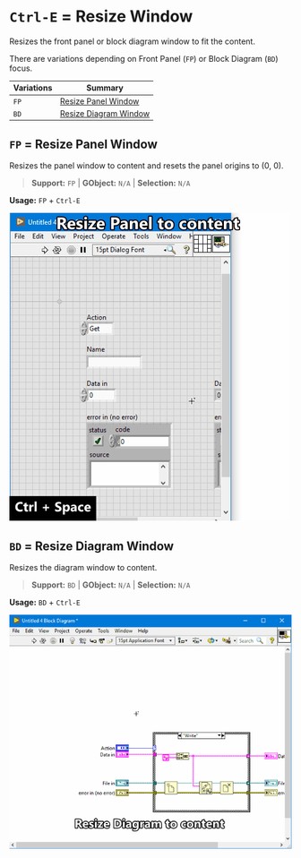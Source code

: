 # `Ctrl-E` = Resize Window
Resizes the front panel or block diagram window to fit the content.

There are variations depending on Front Panel (`FP`) or Block Diagram
(`BD`) focus.

| Variations | Summary |
| --- | --- |
| `FP` | [Resize Panel Window](#fp--resize-panel-window) |
| `BD` |  [Resize Diagram Window](#bd--resize-diagram-window)  |

## `FP` = Resize Panel Window
Resizes the panel window to content and resets the panel origins to (0, 0).

> **Support:** `FP` | **GObject:** `N/A` | **Selection:** `N/A`

**Usage:** `FP` + `Ctrl-E`

![Resize Panel gif](ctrl-e_fp.gif)

## `BD` = Resize Diagram Window
Resizes the diagram window to content.

> **Support:** `BD` | **GObject:** `N/A` | **Selection:** `N/A`

**Usage:** `BD` + `Ctrl-E`

![Resize Diagram gif](ctrl-e_bd.gif)
